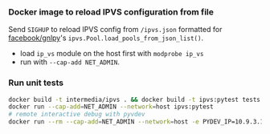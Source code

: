 ### Docker image to reload IPVS configuration from file
Send `SIGHUP` to reload IPVS config from `/ipvs.json` formatted for [facebook/gnlpy](https://github.com/facebook/gnlpy)'s `ipvs.Pool.load_pools_from_json_list()`.

- load `ip_vs` module on the host first with `modprobe ip_vs`
- run with `--cap-add NET_ADMIN`.

### Run unit tests

```bash
docker build -t intermedia/ipvs . && docker build -t ipvs:pytest tests
docker run --cap-add=NET_ADMIN --network=host ipvs:pytest
# remote interactive debug with pyvdev 
docker run --rm --cap-add=NET_ADMIN --network=host -e PYDEV_IP=10.9.3.185 -e PYDEV_PORT=4444 ipvs:pytest
```